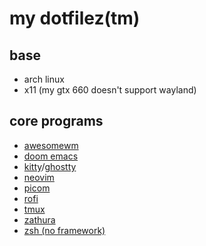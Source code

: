 # my dotfilez(tm)

## base
- arch linux
- x11 (my gtx 660 doesn't support wayland)

## core programs
- [awesomewm](https://github.com/tokisuno/dotfiles/tree/main/.config/awesome)
- [doom emacs](https://github.com/tokisuno/dotfiles/tree/main/.config/doom)
- [kitty](https://github.com/tokisuno/dotfiles/tree/main/.config/kitty)/[ghostty](https://github.com/tokisuno/dotfiles/tree/main/.config/ghostty)
- [neovim](https://github.com/tokisuno/dotfiles/tree/main/.config/nvim)
- [picom](https://github.com/tokisuno/dotfiles/tree/main/.config/picom)
- [rofi](https://github.com/tokisuno/dotfiles/tree/main/.config/rofi)
- [tmux](https://github.com/tokisuno/dotfiles/tree/main/.config/tmux)
- [zathura](https://github.com/tokisuno/dotfiles/tree/main/.config/zathura)
- [zsh (no framework)](https://github.com/tokisuno/dotfiles/tree/main/.config/zsh)
